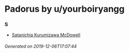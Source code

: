 # Padorus by u/yourboiryangg

### S
* [Satanichia Kurumizawa McDowell](https://github.com/shadow578/Project-Padoru/blob/master/table-of-contents/characters/SatanichiaKurumizawaMcDowell.md)

###### Generated on 2019-12-06T17:07:44
